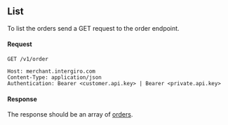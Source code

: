 ## List

To list the orders send a GET request to the order endpoint.


#### Request 

``` {1}
GET /v1/order

Host: merchant.intergiro.com
Content-Type: application/json
Authentication: Bearer <customer.api.key> | Bearer <private.api.key>
```

#### Response 

The response should be an array of [orders](../reference/order.html#order).